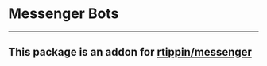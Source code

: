 # Messenger Bots

---

## This package is an addon for [rtippin/messenger][link-messenger]

[link-messenger]: https://github.com/RTippin/messenger